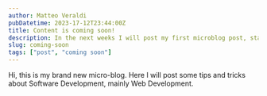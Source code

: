 ```yaml
---
author: Matteo Veraldi
pubDatetime: 2023-17-12T23:44:00Z
title: Content is coming soon!
description: In the next weeks I will post my first microblog post, stay tuned :)
slug: coming-soon
tags: ["post", "coming soon"]
---
```


Hi, this is my brand new micro-blog. Here I will post some tips and tricks about Software Development, mainly Web Development.
